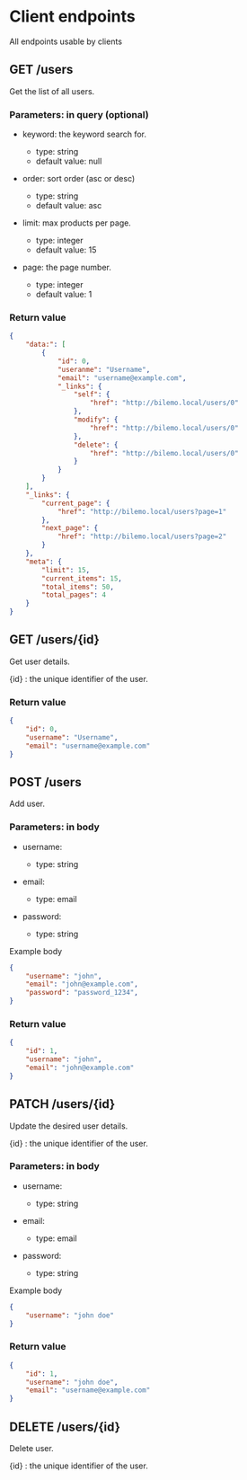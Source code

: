 # Client endpoints

All endpoints usable by clients

## GET /users

Get the list of all users.

### Parameters: in query (optional)

*   keyword: the keyword search for.

    *   type: string
    *   default value: null

*   order: sort order (asc or desc)

    *   type: string
    *   default value: asc

*   limit: max products per page.

    *   type: integer
    *   default value: 15

*   page: the page number.

    *   type: integer
    *   default value: 1

    
### Return value

```json
{
    "data:": [
        {
            "id": 0,
            "useranme": "Username",
            "email": "username@example.com",
            "_links": {
                "self": {
                    "href": "http://bilemo.local/users/0"
                },
                "modify": {
                    "href": "http://bilemo.local/users/0"
                },
                "delete": {
                    "href": "http://bilemo.local/users/0"
                }
            }
        }
    ],
    "_links": {
        "current_page": {
            "href": "http://bilemo.local/users?page=1"
        },
        "next_page": {
            "href": "http://bilemo.local/users?page=2"
        }
    },
    "meta": {
        "limit": 15,
        "current_items": 15,
        "total_items": 50,
        "total_pages": 4
    }
}
```

## GET /users/{id}

Get user details.

{id} : the unique identifier of the user.

### Return value

```json
{
    "id": 0,
    "username": "Username",
    "email": "username@example.com"
}
```

## POST /users

Add user.

### Parameters: in body

*   username:

    *   type: string

*   email:

    *   type: email

*   password:

    *   type: string

Example body
```json
{
    "username": "john",
    "email": "john@example.com",
    "password": "password_1234",
}
```

### Return value

```json
{
    "id": 1,
    "username": "john",
    "email": "john@example.com"
}
```

## PATCH /users/{id}

Update the desired user details.

{id} : the unique identifier of the user.

### Parameters: in body

*   username:

    *   type: string

*   email:

    *   type: email

*   password:

    *   type: string

Example body
```json
{
    "username": "john doe"
}
```

### Return value

```json
{
    "id": 1,
    "username": "john doe",
    "email": "username@example.com"
}
```

## DELETE /users/{id}

Delete user.

{id} : the unique identifier of the user.
